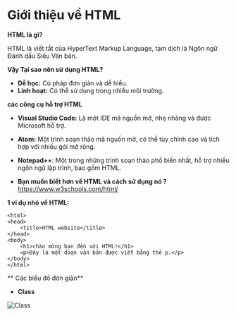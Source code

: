 # Giới thiệu về HTML

**HTML là gì?**

HTML là viết tắt của HyperText Markup Language, tạm dịch là Ngôn ngữ Đánh dấu Siêu Văn bản.

**Vậy Tại sao nên sử dụng HTML?**

* **Dễ học:** Cú pháp đơn giản và dễ hiểu.
* **Linh hoạt:** Có thể sử dụng trong nhiều môi trường.
  
**các công cụ hỗ trợ HTML**
* **Visual Studio Code:** Là một IDE mã nguồn mở, nhẹ nhàng và được Microsoft hỗ trợ.
* **Atom:** Một trình soạn thảo mã nguồn mở, có thể tùy chỉnh cao và tích hợp với nhiều gói mở rộng.
* **Notepad++**: Một trong những trình soạn thảo phổ biến nhất, hỗ trợ nhiều ngôn ngữ lập trình, bao gồm HTML.

* **Bạn muốn biết hơn về HTML và cách sử dụng nó ?** https://www.w3schools.com/html/

  
  
**1 ví dụ nhỏ về HTML:**
```<!DOCTYPE html>
<html>
<head>
    <title>HTML website</title>
</head>
<body>
    <h1>chào mừng bạn đến với HTML!</h1>
    <p>Đây là một đoạn văn bản được viết bằng thẻ p.</p>
</body>
</html>
```

** Các biểu đồ đơn giản**

* **Class**
  
![Class](https://www.planttext.com/api/plantuml/png/D8un3i8m34Ltdy8Z3DoXg0mWiJD7ZLLPJMmKEtH0d8o18t45WWBRUyFN--_dQp0FnMjE0BQmO54Z06TFX6CAPcIuwuG73dC96G2cxYkbn3BZ7H3n98uNbgYhVVMc7F6iqxBPmkE_s5zRB9FupuzQMwxpg3bNQV619BP37m000F__0m00)
